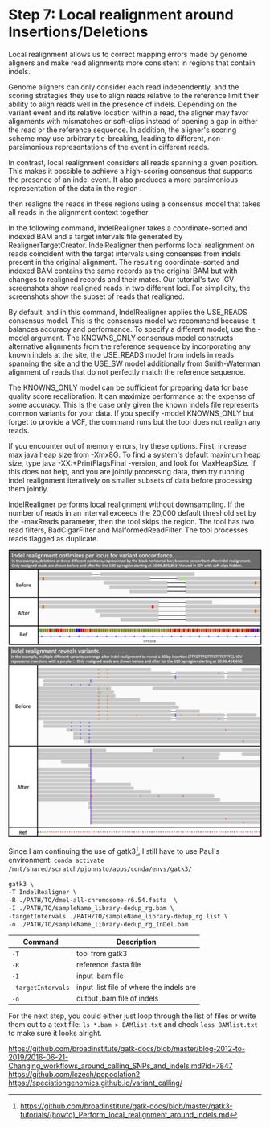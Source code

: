 # Step 7: Local realignment around Insertions/Deletions

Local realignment allows us to correct mapping errors made by genome aligners and make read alignments more consistent in regions that contain indels.

Genome aligners can only consider each read independently, and the scoring strategies they use to align reads relative to the reference limit their ability to align reads well in the presence of indels. Depending on the variant event and its relative location within a read, the aligner may favor alignments with mismatches or soft-clips instead of opening a gap in either the read or the reference sequence. In addition, the aligner's scoring scheme may use arbitrary tie-breaking, leading to different, non-parsimonious representations of the event in different reads.

In contrast, local realignment considers all reads spanning a given position. This makes it possible to achieve a high-scoring consensus that supports the presence of an indel event. It also produces a more parsimonious representation of the data in the region .

 then realigns the reads in these regions using a consensus model that takes all reads in the alignment context together

In the following command, IndelRealigner takes a coordinate-sorted and indexed BAM and a target intervals file generated by RealignerTargetCreator. IndelRealigner then performs local realignment on reads coincident with the target intervals using consenses from indels present in the original alignment. The resulting coordinate-sorted and indexed BAM contains the same records as the original BAM but with changes to realigned records and their mates. Our tutorial's two IGV screenshots show realigned reads in two different loci. For simplicity, the screenshots show the subset of reads that realigned.


By default, and in this command, IndelRealigner applies the USE_READS consensus model. This is the consensus model we recommend because it balances accuracy and performance. To specify a different model, use the -model argument. The KNOWNS_ONLY consensus model constructs alternative alignments from the reference sequence by incorporating any known indels at the site, the USE_READS model from indels in reads spanning the site and the USE_SW model additionally from Smith-Waterman alignment of reads that do not perfectly match the reference sequence.

The KNOWNS_ONLY model can be sufficient for preparing data for base quality score recalibration. It can maximize performance at the expense of some accuracy. This is the case only given the known indels file represents common variants for your data. If you specify -model KNOWNS_ONLY but forget to provide a VCF, the command runs but the tool does not realign any reads.

If you encounter out of memory errors, try these options. First, increase max java heap size from -Xmx8G. To find a system's default maximum heap size, type java -XX:+PrintFlagsFinal -version, and look for MaxHeapSize. If this does not help, and you are jointly processing data, then try running indel realignment iteratively on smaller subsets of data before processing them jointly.

IndelRealigner performs local realignment without downsampling. If the number of reads in an interval exceeds the 20,000 default threshold set by the -maxReads parameter, then the tool skips the region.
The tool has two read filters, BadCigarFilter and MalformedReadFilter. The tool processes reads flagged as duplicate.

![image](7_img1.png)
![image](7_img2.png)


Since I am continuing the use of gatk3[^1], I still have to use Paul's environment: `conda activate /mnt/shared/scratch/pjohnsto/apps/conda/envs/gatk3/`



```
gatk3 \
-T IndelRealigner \
-R ./PATH/TO/dmel-all-chromosome-r6.54.fasta  \
-I ./PATH/TO/sampleName_library-dedup_rg.bam \
-targetIntervals ./PATH/TO/sampleName_library-dedup_rg.list \
-o ./PATH/TO/sampleName_library-dedup_rg_InDel.bam
```
| Command      | Description |
| ----------- | ----------- |
| `-T` | tool from gatk3 |
| `-R` | reference .fasta file |
| `-I` | input .bam file |
| `-targetIntervals` | input .list file of where the indels are |
| `-o` | output .bam file of indels |

For the next step, you could either just loop through the list of files or write them out to a text file: `ls *.bam > BAMlist.txt` and check `less BAMlist.txt` to make sure it looks alright.


[^1]: <https://github.com/broadinstitute/gatk-docs/blob/master/gatk3-tutorials/(howto)_Perform_local_realignment_around_indels.md>

https://github.com/broadinstitute/gatk-docs/blob/master/blog-2012-to-2019/2016-06-21-Changing_workflows_around_calling_SNPs_and_indels.md?id=7847
https://github.com/lczech/popoolation2
https://speciationgenomics.github.io/variant_calling/
